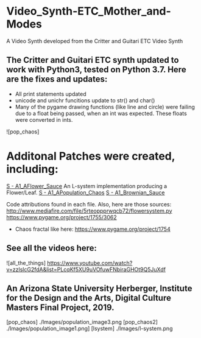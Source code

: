 # Video_Synth-ETC_Mother_and-Modes
A Video Synth developed from the Critter and Guitari ETC Video Synth

## The Critter and Guitari ETC synth updated to work with Python3, tested on Python 3.7. Here are the fixes and updates:
* All print statements updated
* unicode and unichr funcitions update to str() and char()
* Many of the pygame drawing functions (like line and circle) were failing due to a float being passed, when an int was expected. These floats were converted in ints.

![pop_chaos]

# Additonal Patches were created, including:
[S - A1_AFlower_Sauce](https://github.com/sylatupa/Video_Synth-ETC_Mother_and-Modes/tree/master/ETC/patches/S%20-%20A1_AFlower_Sauce)  An L-system implementation producing a Flower/Leaf. 
[S - A1_APopulation_Chaos](https://github.com/sylatupa/Video_Synth-ETC_Mother_and-Modes/tree/master/ETC/patches/S%20-%20A1_APopulation_Chaos)
[S - A1_Brownian_Sauce](https://github.com/sylatupa/Video_Synth-ETC_Mother_and-Modes/tree/master/ETC/patches/S%20-%20A1_Brownian_Sauce)

Code attributions found in each file. Also, here are those sources:
http://www.mediafire.com/file/5rteoppprwqcb72/flowersystem.py
https://www.pygame.org/project/1755/3062
* Chaos fractal like here:  https://www.pygame.org/project/1754


## See all the videos here:
![all_the_things]
https://www.youtube.com/watch?v=zzlslcG2fdA&list=PLcqKf5XU9uVOfuwFNbiraGHOt9Q5JuXdf

## An Arizona State University Herberger, Institute for the Design and the Arts, Digital Culture Masters Final Project, 2019.
[pop_chaos] ./Images/population_image3.png
[pop_chaos2] ./Images/population_image1.png]
[lsystem] ./Images/l-system.png

